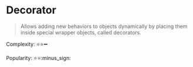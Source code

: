 # Decorator 

> Allows adding new behaviors to objects dynamically by placing them inside special wrapper objects, called decorators.

Complexity: :star::star::heavy_minus_sign:

Popularity: :star::star::minus_sign: